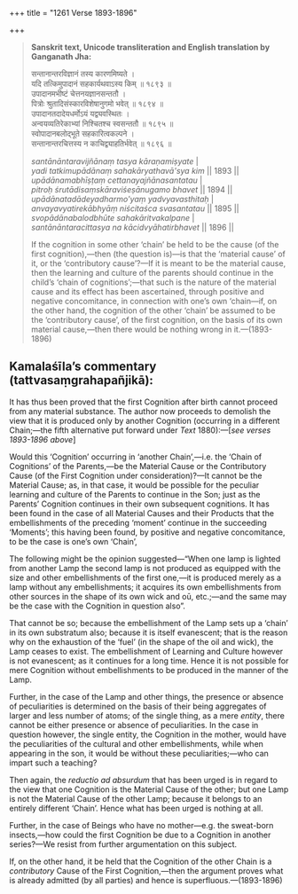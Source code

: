 +++
title = "1261 Verse 1893-1896"

+++
> **Sanskrit text, Unicode transliteration and English translation by Ganganath Jha:** 
>
> सन्तानान्तरविज्ञानं तस्य कारणमिष्यते ।  
> यदि तत्किमुपादानं सहकार्यथवाऽस्य किम् ॥ १८९३ ॥  
> उपादानमभीष्टं चेत्तनयज्ञानसन्ततौ ।  
> पित्रोः श्रुतादिसंस्कारविशेषानुगमो भवेत् ॥ १८९४ ॥  
> उपादानतदादेयधर्मोऽयं यद्व्यवस्थितः ।  
> अन्वयव्यतिरेकाभ्यां निश्चितश्च स्वसन्ततौ ॥ १८९५ ॥  
> स्वोपादानबलोद्भूते सहकारित्वकल्पने ।  
> सन्तानान्तरचित्तस्य न काचिद्व्याहतिर्भवेत् ॥ १८९६ ॥ 
>
> *santānāntaravijñānaṃ tasya kāraṇamiṣyate* \|  
> *yadi tatkimupādānaṃ sahakāryathavā'sya kim* \|\| 1893 \|\|  
> *upādānamabhīṣṭaṃ cettanayajñānasantatau* \|  
> *pitroḥ śrutādisaṃskāraviśeṣānugamo bhavet* \|\| 1894 \|\|  
> *upādānatadādeyadharmo'yaṃ yadvyavasthitaḥ* \|  
> *anvayavyatirekābhyāṃ niścitaśca svasantatau* \|\| 1895 \|\|  
> *svopādānabalodbhūte sahakāritvakalpane* \|  
> *santānāntaracittasya na kācidvyāhatirbhavet* \|\| 1896 \|\| 
>
> If the cognition in some other ‘chain’ be held to be the cause (of the first cognition),—then (the question is)—is that the ‘material cause’ of it, or the ‘contributory cause’?—If it is meant to be the material cause, then the learning and culture of the parents should continue in the child’s ‘chain of cognitions’;—that such is the nature of the material cause and its effect has been ascertained, through positive and negative concomitance, in connection with one’s own ‘chain—if, on the other hand, the cognition of the other ‘chain’ be assumed to be the ‘contributory cause’, of the first cognition, on the basis of its own material cause,—then there would be nothing wrong in it.—(1893-1896)



## Kamalaśīla’s commentary (tattvasaṃgrahapañjikā):

It has thus been proved that the first Cognition after birth cannot proceed from any material substance. The author now proceeds to demolish the view that it is produced only by another Cognition (occurring in a different Chain;—the fifth alternative put forward under *Text* 1880):—[*see verses 1893-1896 above*]

Would this ‘Cognition’ occurring in ‘another Chain’,—i.e. the ‘Chain of Cognitions’ of the Parents,—be the Material Cause or the Contributory Cause (of the First Cognition under consideration)?—It cannot be the Material Cause; as, in that case, it would be possible for the peculiar learning and culture of the Parents to continue in the Son; just as the Parents’ Cognition continues in their own subsequent cognitions. It has been found in the case of all Material Causes and their Products that the embellishments of the preceding ‘moment’ continue in the succeeding ‘Moments’; this having been found, by positive and negative concomitance, to be the case is one’s own ‘Chain’,

The following might be the opinion suggested—“When one lamp is lighted from another Lamp the second lamp is not produced as equipped with the size and other embellishments of the first one,—it is produced merely as a lamp without any embellishments; it acquires its own embellishments from other sources in the shape of its own wick and oū, etc.;—and the same may be the case with the Cognition in question also”.

That cannot be so; because the embellishment of the Lamp sets up a ‘chain’ in its own substratum also; because it is itself evanescent; that is the reason why on the exhaustion of the ‘fuel’ (in the shape of the oil and wick), the Lamp ceases to exist. The embellishment of Learning and Culture however is not evanescent; as it continues for a long time. Hence it is not possible for mere Cognition without embellishments to be produced in the manner of the Lamp.

Further, in the case of the Lamp and other things, the presence or absence of peculiarities is determined on the basis of their being aggregates of larger and less number of atoms; of the single thing, as a mere *entity*, there cannot be either presence or absence of peculiarities. In the case in question however, the single entity, the Cognition in the mother, would have the peculiarities of the cultural and other embellishments, while when appearing in the son, it would be without these peculiarities;—who can impart such a teaching?

Then again, the *reductio ad absurdum* that has been urged is in regard to the view that one Cognition is the Material Cause of the other; but one Lamp is not the Material Cause of the other Lamp; because it belongs to an entirely different ‘Chain’. Hence what has been urged is nothing at all.

Further, in the case of Beings who have no mother—e.g. the sweat-born insects,—how could the first Cognition be due to a Cognition in another series?—We resist from further argumentation on this subject.

If, on the other hand, it be held that the Cognition of the other Chain is a *contributory* Cause of the First Cognition,—then the argument proves what is already admitted (by all parties) and hence is superfluous.—(1893-1896)


